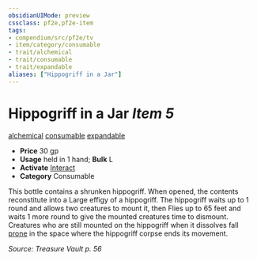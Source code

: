 ```yaml
---
obsidianUIMode: preview
cssclass: pf2e,pf2e-item
tags:
- compendium/src/pf2e/tv
- item/category/consumable
- trait/alchemical
- trait/consumable
- trait/expandable
aliases: ["Hippogriff in a Jar"]
---
```

# Hippogriff in a Jar *Item 5*  
[alchemical](rules/traits/alchemical.md)  [consumable](rules/traits/consumable.md)  [expandable](rules/traits/expandable-tv.md)  

- **Price** 30 gp
- **Usage** held in 1 hand; **Bulk** L
- **Activate** [Interact](rules/actions/interact.md)
- **Category** Consumable

This bottle contains a shrunken hippogriff. When opened, the contents reconstitute into a Large effigy of a hippogriff. The hippogriff waits up to 1 round and allows two creatures to mount it, then Flies up to 65 feet and waits 1 more round to give the mounted creatures time to dismount. Creatures who are still mounted on the hippogriff when it dissolves fall [prone](rules/conditions.md#Prone) in the space where the hippogriff corpse ends its movement.

*Source: Treasure Vault p. 56*